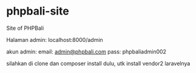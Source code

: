 # phpbali-site
Site of PHPBali


Halaman admin:
localhost:8000/admin

akun admin:
email: admin@phpbali.com
pass: phpbaliadmin002

silahkan di clone dan composer install dulu, utk install vendor2 laravelnya
